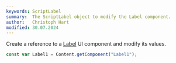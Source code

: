 ```yaml
---
keywords: ScriptLabel
summary:  The ScriptLabel object to modify the Label component.
author:   Christoph Hart
modified: 30.07.2024
---
```


Create a reference to a [Label](/ui-components/plugin-components/label) UI component and modify its values.

```javascript
const var Label1 = Content.getComponent("Label1");
```